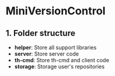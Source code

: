 # MiniVersionControl

## 1. Folder structure
- __helper__: Store all support libraries 
- __server__: Store server code
- __th-cmd__: Store th-cmd and client code
- __storage__: Storage user's repositories